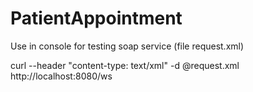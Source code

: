 # PatientAppointment

Use in console for testing soap service (file request.xml)

curl --header "content-type: text/xml" -d @request.xml http://localhost:8080/ws
